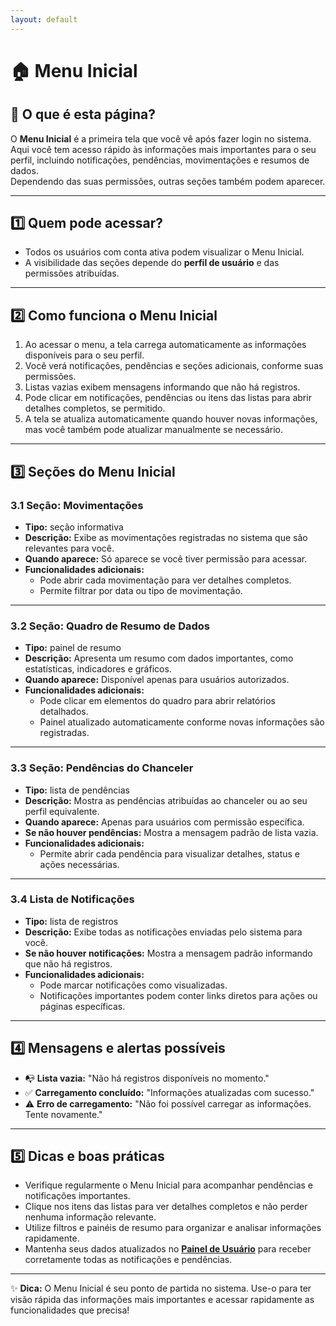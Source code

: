 ```yaml
---
layout: default
---
```


# 🏠 Menu Inicial

## 📄 O que é esta página?
O **Menu Inicial** é a primeira tela que você vê após fazer login no sistema.  
Aqui você tem acesso rápido às informações mais importantes para o seu perfil, incluindo notificações, pendências, movimentações e resumos de dados.  
Dependendo das suas permissões, outras seções também podem aparecer.

---

## 1️⃣ Quem pode acessar?
- Todos os usuários com conta ativa podem visualizar o Menu Inicial.  
- A visibilidade das seções depende do **perfil de usuário** e das permissões atribuídas.

---

## 2️⃣ Como funciona o Menu Inicial
1. Ao acessar o menu, a tela carrega automaticamente as informações disponíveis para o seu perfil.  
2. Você verá notificações, pendências e seções adicionais, conforme suas permissões.  
3. Listas vazias exibem mensagens informando que não há registros.  
4. Pode clicar em notificações, pendências ou itens das listas para abrir detalhes completos, se permitido.  
5. A tela se atualiza automaticamente quando houver novas informações, mas você também pode atualizar manualmente se necessário.

---

## 3️⃣ Seções do Menu Inicial

### 3.1 Seção: Movimentações
- **Tipo:** seção informativa  
- **Descrição:** Exibe as movimentações registradas no sistema que são relevantes para você.  
- **Quando aparece:** Só aparece se você tiver permissão para acessar.  
- **Funcionalidades adicionais:**  
  - Pode abrir cada movimentação para ver detalhes completos.  
  - Permite filtrar por data ou tipo de movimentação.

---

### 3.2 Seção: Quadro de Resumo de Dados
- **Tipo:** painel de resumo  
- **Descrição:** Apresenta um resumo com dados importantes, como estatísticas, indicadores e gráficos.  
- **Quando aparece:** Disponível apenas para usuários autorizados.  
- **Funcionalidades adicionais:**  
  - Pode clicar em elementos do quadro para abrir relatórios detalhados.  
  - Painel atualizado automaticamente conforme novas informações são registradas.

---

### 3.3 Seção: Pendências do Chanceler
- **Tipo:** lista de pendências  
- **Descrição:** Mostra as pendências atribuídas ao chanceler ou ao seu perfil equivalente.  
- **Quando aparece:** Apenas para usuários com permissão específica.  
- **Se não houver pendências:** Mostra a mensagem padrão de lista vazia.  
- **Funcionalidades adicionais:**  
  - Permite abrir cada pendência para visualizar detalhes, status e ações necessárias.  

---

### 3.4 Lista de Notificações
- **Tipo:** lista de registros  
- **Descrição:** Exibe todas as notificações enviadas pelo sistema para você.  
- **Se não houver notificações:** Mostra a mensagem padrão informando que não há registros.  
- **Funcionalidades adicionais:**  
  - Pode marcar notificações como visualizadas.  
  - Notificações importantes podem conter links diretos para ações ou páginas específicas.

---

## 4️⃣ Mensagens e alertas possíveis
- 📭 **Lista vazia:** "Não há registros disponíveis no momento."  
- ✅ **Carregamento concluído:** "Informações atualizadas com sucesso."  
- ⚠️ **Erro de carregamento:** "Não foi possível carregar as informações. Tente novamente."  

---

## 5️⃣ Dicas e boas práticas
- Verifique regularmente o Menu Inicial para acompanhar pendências e notificações importantes.  
- Clique nos itens das listas para ver detalhes completos e não perder nenhuma informação relevante.  
- Utilize filtros e painéis de resumo para organizar e analisar informações rapidamente.  
- Mantenha seus dados atualizados no [**Painel de Usuário**](/1.%20Área%20Pessoal/1.1%20painel-de-usuario/index.html) para receber corretamente todas as notificações e pendências.

---

✨ **Dica:** O Menu Inicial é seu ponto de partida no sistema. Use-o para ter visão rápida das informações mais importantes e acessar rapidamente as funcionalidades que precisa!